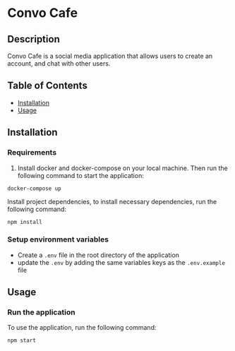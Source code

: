 # Convo Cafe

## Description

Convo Cafe is a social media application that allows users to create an account, and chat with other users.

## Table of Contents

* [Installation](#installation)
* [Usage](#usage)

## Installation

### Requirements

1. Install docker and docker-compose on your local machine. Then run the following command to start the application:

```
docker-compose up
```

Install project dependencies, to install necessary dependencies, run the following command:

```
npm install
```

### Setup environment variables

- Create a `.env` file in the root directory of the application
- update the `.env` by adding the same variables keys as the `.env.example` file

## Usage

### Run the application

To use the application, run the following command:

```
npm start
```
